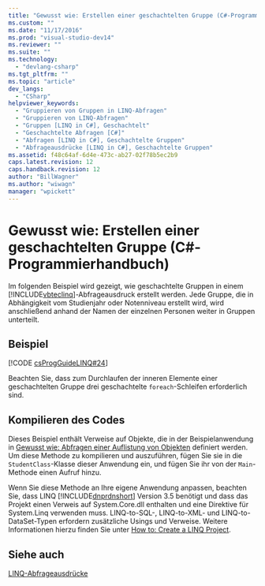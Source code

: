 ```yaml
---
title: "Gewusst wie: Erstellen einer geschachtelten Gruppe (C#-Programmierhandbuch) | Microsoft Docs"
ms.custom: ""
ms.date: "11/17/2016"
ms.prod: "visual-studio-dev14"
ms.reviewer: ""
ms.suite: ""
ms.technology: 
  - "devlang-csharp"
ms.tgt_pltfrm: ""
ms.topic: "article"
dev_langs: 
  - "CSharp"
helpviewer_keywords: 
  - "Gruppieren von Gruppen in LINQ-Abfragen"
  - "Gruppieren von LINQ-Abfragen"
  - "Gruppen [LINQ in C#], Geschachtelt"
  - "Geschachtelte Abfragen [C#]"
  - "Abfragen [LINQ in C#], Geschachtelte Gruppen"
  - "Abfrageausdrücke [LINQ in C#], Geschachtelte Gruppen"
ms.assetid: f48c64af-6d4e-473c-ab27-02f78b5ec2b9
caps.latest.revision: 12
caps.handback.revision: 12
author: "BillWagner"
ms.author: "wiwagn"
manager: "wpickett"
---
```

# Gewusst wie: Erstellen einer geschachtelten Gruppe (C#-Programmierhandbuch)
Im folgenden Beispiel wird gezeigt, wie geschachtelte Gruppen in einem [!INCLUDE[vbteclinq](../../../csharp/includes/vbteclinq_md.md)]\-Abfrageausdruck erstellt werden.  Jede Gruppe, die in Abhängigkeit vom Studienjahr oder Notenniveau erstellt wird, wird anschließend anhand der Namen der einzelnen Personen weiter in Gruppen unterteilt.  
  
## Beispiel  
 [!CODE [csProgGuideLINQ#24](../CodeSnippet/VS_Snippets_VBCSharp/csProgGuideLINQ#24)]  
  
 Beachten Sie, dass zum Durchlaufen der inneren Elemente einer geschachtelten Gruppe drei geschachtelte `foreach`\-Schleifen erforderlich sind.  
  
## Kompilieren des Codes  
 Dieses Beispiel enthält Verweise auf Objekte, die in der Beispielanwendung in [Gewusst wie: Abfragen einer Auflistung von Objekten](../../../csharp/programming-guide/linq-query-expressions/how-to-query-a-collection-of-objects.md) definiert werden.  Um diese Methode zu kompilieren und auszuführen, fügen Sie sie in die `StudentClass`\-Klasse dieser Anwendung ein, und fügen Sie ihr von der `Main`\-Methode einen Aufruf hinzu.  
  
 Wenn Sie diese Methode an Ihre eigene Anwendung anpassen, beachten Sie, dass LINQ [!INCLUDE[dnprdnshort](../../../csharp/getting-started/includes/dnprdnshort_md.md)] Version 3.5 benötigt und dass das Projekt einen Verweis auf System.Core.dll enthalten und eine Direktive für System.Linq verwenden muss.  LINQ\-to\-SQL\-, LINQ\-to\-XML\- und LINQ\-to\-DataSet\-Typen erfordern zusätzliche Usings und Verweise.  Weitere Informationen hierzu finden Sie unter [How to: Create a LINQ Project](../Topic/How%20to:%20Create%20a%20LINQ%20Project.md).  
  
## Siehe auch  
 [LINQ\-Abfrageausdrücke](../../../csharp/programming-guide/linq-query-expressions/index.md)